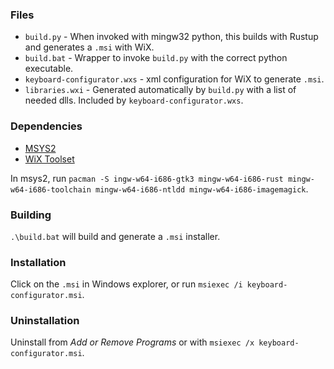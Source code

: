 ### Files
- `build.py` - When invoked with mingw32 python, this builds with Rustup and generates a `.msi` with WiX.
- `build.bat` - Wrapper to invoke `build.py` with the correct python executable.
- `keyboard-configurator.wxs` - xml configuration for WiX to generate `.msi`.
- `libraries.wxi` -  Generated automatically by `build.py` with a list of needed dlls. Included by `keyboard-configurator.wxs`.

### Dependencies
- [MSYS2](https://www.msys2.org/)
- [WiX Toolset](https://wixtoolset.org/)

In msys2, run `pacman -S ingw-w64-i686-gtk3 mingw-w64-i686-rust mingw-w64-i686-toolchain mingw-w64-i686-ntldd mingw-w64-i686-imagemagick`.

### Building
`.\build.bat` will build and generate a `.msi` installer.

### Installation
Click on the `.msi` in Windows explorer, or run `msiexec /i keyboard-configurator.msi`.

### Uninstallation
Uninstall from *Add or Remove Programs* or with `msiexec /x keyboard-configurator.msi`.
